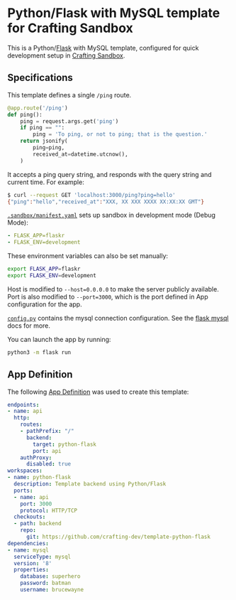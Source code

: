 # Python/Flask with MySQL template for Crafting Sandbox

This is a Python/[Flask](https://flask.palletsprojects.com/en/2.0.x/) with MySQL template, configured for quick development setup in [Crafting Sandbox](https://docs.sandboxes.cloud/docs).

## Specifications

This template defines a single `/ping` route.
```python
@app.route('/ping')
def ping():
    ping = request.args.get('ping')
    if ping == "":
        ping = 'To ping, or not to ping; that is the question.'
    return jsonify(
        ping=ping,
        received_at=datetime.utcnow(),
    )
```

It accepts a ping query string, and responds with the query string and current time. For example:
```bash
$ curl --request GET 'localhost:3000/ping?ping=hello'
{"ping":"hello","received_at":"XXX, XX XXX XXXX XX:XX:XX GMT"}
```

[`.sandbox/manifest.yaml`](.sandbox/manifest.yaml) sets up sandbox in development mode (Debug Mode):
```yaml
- FLASK_APP=flaskr
- FLASK_ENV=development
```

These environment variables can also be set manually:
```bash
export FLASK_APP=flaskr
export FLASK_ENV=development
```

Host is modified to `--host=0.0.0.0` to make the server publicly available. Port is also modified to `--port=3000`, which is the port defined in App configuration for the app.

[`config.py`](config.py) contains the mysql connection configuration. See the [flask mysql](https://flask-mysql.readthedocs.io/en/latest/#configuration) docs for more.

You can launch the app by running:
```bash
python3 -m flask run
```

## App Definition

The following [App Definition](https://docs.sandboxes.cloud/docs/app-definition) was used to create this template:

```yaml
endpoints:
- name: api
  http:
    routes:
    - pathPrefix: "/"
      backend:
        target: python-flask
        port: api
    authProxy:
      disabled: true
workspaces:
- name: python-flask
  description: Template backend using Python/Flask
  ports:
  - name: api
    port: 3000
    protocol: HTTP/TCP
  checkouts:
  - path: backend
    repo:
      git: https://github.com/crafting-dev/template-python-flask
dependencies:
- name: mysql
  serviceType: mysql
  version: '8'
  properties:
    database: superhero
    password: batman
    username: brucewayne
```
